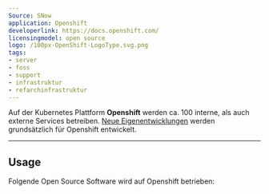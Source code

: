 ```yaml
---
Source: SNow
application: Openshift
developerlink: https://docs.openshift.com/
licensingmodel: open source
logo: /100px-OpenShift-LogoType.svg.png
tags:
- server
- foss
- support
- infrastruktur
- refarchinfrastruktur
---
```

Auf der Kubernetes Plattform __Openshift__ werden ca. 100 interne, als auch externe Services betreiben.
[Neue Eigenentwicklungen](../publish) werden grundsätzlich für Openshift entwickelt.

---

## Usage
Folgende Open Source Software wird auf Openshift betrieben:

<TagTile :tag-names="['openshift']" />


<script setup>
import TagTile from "../.vitepress/components/TagTile.vue";
</script>
